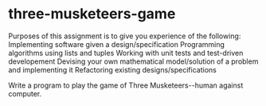 # three-musketeers-game

Purposes of this assignment is to give you experience of the following:
Implementing software given a design/specification
Programming algorithms using lists and tuples
Working with unit tests and test-driven developement
Devising your own mathematical model/solution of a problem and implementing it
Refactoring existing designs/specifications


Write a program to play the game of Three Musketeers--human against computer.

